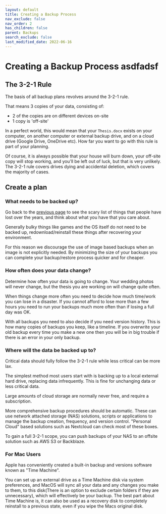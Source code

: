 ```yaml
---
layout: default
title: Creating a Backup Process
nav_exclude: false
nav_order: 2
has_children: false
parent: Backups
search_exclude: false
last_modified_date: 2022-06-16
---
```


# Creating a Backup Process asdfadsf

## The 3-2-1 Rule

The basis of all backup plans revolves around the 3-2-1 rule.

That means 3 copies of your data, consisting of:
* 2 of the copies are on different devices on-site
* 1 copy is 'off-site'

In a perfect world, this would mean that your `Thesis.docx` exists on your computer, on another computer or external backup drive, 
and on a cloud drive (Google Drive, OneDrive etc). How far you want to go with this rule is part of your planning.

Of course, it is always possible that your house will burn down, your off-site copy will stop working, and you'll be left out of luck,
but that is very unlikely. The 3-2-1 rule covers drives dying and accidental deletion, which covers the majority of cases.

## Create a plan

### What needs to be backed up?
Go back to the [previous page](/docs/backups/everyone-needs-backups) to see the scary list of things that people have lost over the years, and think about what you have that you care about.

Generally bulky things like games and the OS itself do not need to be backed up, redownload/reinstall these things after recovering your environment. 

For this reason we discourage the use of image based backups when an image is not explicitly needed. By minimizing the size of your backups you can complete your backup/restore process quicker and for cheaper.

### How often does your data change?
Determine how often your data is going to change. Your wedding photos will never change, but the thesis you are working on will change quite often. 

When things change more often you need to decide how much time/work you can lose in a disaster. If you cannot afford to lose more than a few hours you need to run your backups much more often than if losing a full day was OK.

With all backups you need to also decide if you need version history. This is how many copies of backups you keep, like a timeline. If you overwrite your old backup every time you make a new one then you will be in big trouble if there is an error in your only backup.

### Where will the data be backed up to?
Critical data should fully follow the 3-2-1 rule while less critical can be more lax.

The simplest method most users start with is backing up to a local external hard drive, replacing data infrequently. This is fine for unchanging data or less critical data.

Large amounts of cloud storage are normally never free, and require a subscription.

More comprehensive backup procedures should be automatic. These can use network attached storage (NAS) solutions, scripts or applications to manage the backup creation, frequency, and version control. "Personal Cloud" based solutions such as Nextcloud can check most of these boxes.

To gain a full 3-2-1 scope, you can push backups of your NAS to an offsite solution such as AWS S3 or Backblaze.

### For Mac Users
Apple has conveniently created a built-in backup and versions software known as "Time Machine".

You can set up an external drive as a Time Machine disk via system preferences, and MacOS will sync all your data and any changes you make to them, to this disk(There is an option to exclude certain folders if they are unnecessary), which will effectively be your backup. The best part about Time Machine is, it can also be used as a recovery disk to completely reinstall to a previous state, even if you wipe the Macs original disk. 
